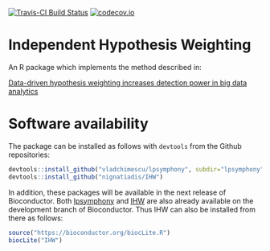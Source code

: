 [![Travis-CI Build Status](https://travis-ci.org/nignatiadis/IHW.svg?branch=master)](https://travis-ci.org/nignatiadis/IHW)
[![codecov.io](https://codecov.io/github/nignatiadis/IHW/coverage.svg?branch=master)](https://codecov.io/github/nignatiadis/IHW?branch=master)

# Independent Hypothesis Weighting
An R package which implements the method described in:

[Data-driven hypothesis weighting increases detection power in big data analytics](http://biorxiv.org/content/early/2015/12/13/034330)



# Software availability

The package can be installed as follows with `devtools` from the Github repositories:

```R
devtools::install_github("vladchimescu/lpsymphony", subdir="lpsymphony")
devtools::install_github("nignatiadis/IHW")
```

In addition, these packages will be available in the next release of Bioconductor. Both [lpsymphony](http://bioconductor.org/packages/3.3/bioc/html/lpsymphony.html) and [IHW](https://www.bioconductor.org/packages/devel/bioc/html/IHW.html) are also already available on the development branch of Bioconductor. Thus IHW can also be installed from there as follows:

```R
source("https://bioconductor.org/biocLite.R")
biocLite("IHW")
```
